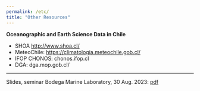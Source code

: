 ```yaml
---
permalink: /etc/
title: "Other Resources"
---
```


**Oceanographic and Earth Science Data in Chile** 

*   SHOA http://www.shoa.cl/
*   MeteoChile: https://climatologia.meteochile.gob.cl/
*   IFOP CHONOS: chonos.ifop.cl
*   DGA: dga.mop.gob.cl/


*** 


Slides, seminar Bodega Marine Laboratory, 30 Aug. 2023: [pdf](../assets/images/seminar_BML_30aug2023_slides.pdf)

